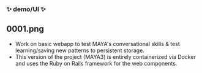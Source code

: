 ### ✨ demo/UI ✨

## 0001.png
- Work on basic webapp to test MAYA's conversational skills & test learning/saving new patterns to persistent storage. 
- This version of the project (MAYA3) is entirely containerized via Docker and uses the Ruby on Rails framework for the web components.
